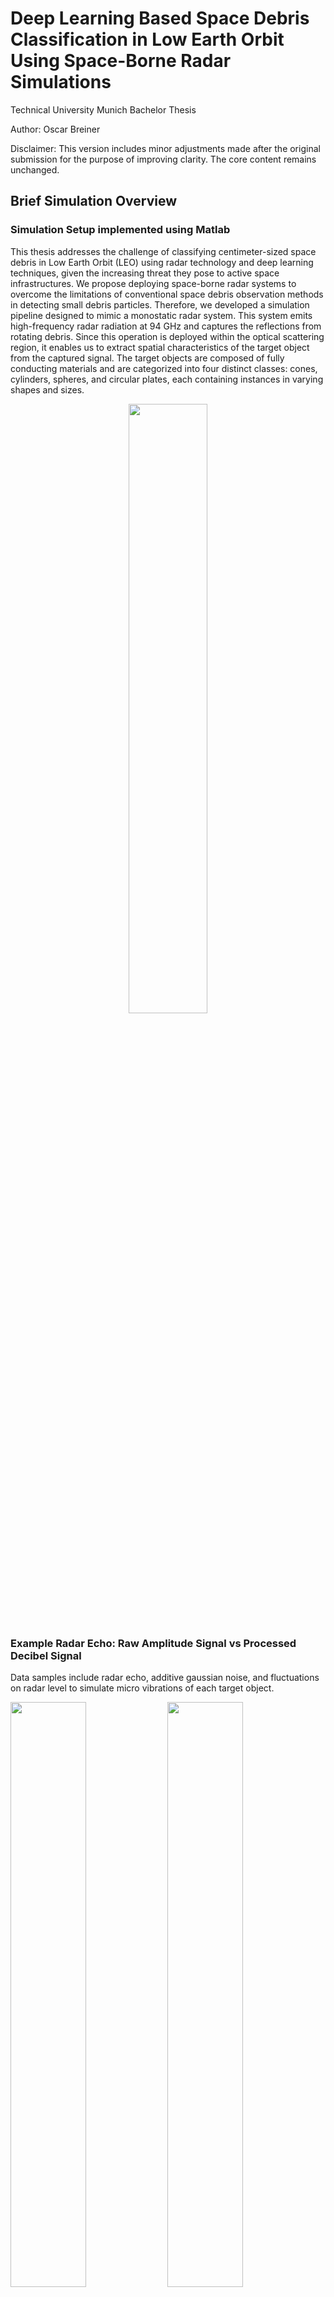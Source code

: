 # Deep Learning Based Space Debris Classification in Low Earth Orbit Using Space-Borne Radar Simulations

Technical University Munich Bachelor Thesis

Author: Oscar Breiner

Disclaimer: This version includes minor adjustments made after the original submission for the purpose of improving clarity. The core content remains unchanged.

## Brief Simulation Overview

### Simulation Setup implemented using Matlab

This thesis addresses the challenge of classifying centimeter-sized space debris in Low Earth Orbit (LEO) using radar technology and deep learning techniques, given the increasing threat they pose to active space infrastructures. We propose deploying space-borne radar systems to overcome the limitations of conventional space debris observation methods in detecting small debris particles. Therefore, we developed a simulation pipeline designed to mimic a monostatic radar system. This system emits high-frequency radar radiation at 94 GHz and captures the reflections from rotating debris. Since this operation is deployed within the optical scattering region, it enables us to extract spatial characteristics of the target object from the captured signal. The target objects are composed of fully conducting materials and are categorized into four distinct classes: cones, cylinders, spheres, and circular plates, each containing instances in varying shapes and sizes.

<p align="center">
  <img src="https://github.com/oscarb-TUM/Deep-Learning-Based-Space-Debris-Classification/assets/82709788/93127cee-1213-4a92-89c3-1d0ecb6f16f4" width="50%">
</p>

### Example Radar Echo: Raw Amplitude Signal vs Processed Decibel Signal

Data samples include radar echo, additive gaussian noise, and fluctuations on radar level to simulate micro vibrations of each target object.

<p align="left">
  <img src="https://github.com/oscarb-TUM/Deep-Learning-Based-Space-Debris-Classification/assets/82709788/6937856d-3e0f-4888-90cd-32c487d8c22e" width="49%">
  <img src="https://github.com/oscarb-TUM/Deep-Learning-Based-Space-Debris-Classification/assets/82709788/4f74f183-0bec-47be-93fb-a97959d44e83" width="49%">
</p>

### Example Radar-Cross-Section (RCS) Signatures as 3D Plot in **dBsm**

<table>
  <tr>
    <td>Tall Cylinder</td>
    <td>Wide Cone</td>
    <td>Sphere (r = 0.05m)</td>
    <td>Plate (r = 0.05m)</td>
  </tr>
  <tr>
    <td><img src="https://github.com/oscarb-TUM/Deep-Learning-Based-Space-Debris-Classification/assets/82709788/a65f32ee-7a94-4378-bb41-eb76dbb42635" alt="3d_tall_cyl"></td>
    <td><img src="https://github.com/oscarb-TUM/Deep-Learning-Based-Space-Debris-Classification/assets/82709788/fd096b8f-4353-45d5-9d65-756129087e14" alt="3d_wide"></td>
    <td><img src="https://github.com/oscarb-TUM/Deep-Learning-Based-Space-Debris-Classification/assets/82709788/9cbf2cc0-b27b-45e3-a15c-9c963fe41a58" alt="3d_tall_sphere"></td>
    <td><img src="https://github.com/oscarb-TUM/Deep-Learning-Based-Space-Debris-Classification/assets/82709788/c2854c4e-0a90-4d8d-84d6-090b852876da" alt="3d_large_plate"></td>
  </tr>
</table>


## Brief Overview of Deep Learning Experiments

The resulting dataset of captured signals is used to evaluate the application of deep learning based space debris classification. The examined deep learning architectures include Multilayer Perceptron (**MLP**), Long Short-Term Memory (**LSTM**), Residual Network (**ResNet**), and **Transformer** models equipped with either Sparse-Attention or Full-Attention mechanisms. Experimentation highlighted the impact of signal processing. Decibel transformation leads in many cases to improved accuracy, better generalization, and faster convergence. However, bidirectional LSTM and Transformers are exceptions to this trend, demonstrating the capability to effectively process either raw signal samples or decibel signals.

<p align="center">
  <img src="https://github.com/oscarb-TUM/Deep-Learning-Based-Space-Debris-Classification/assets/82709788/6d09744b-f9b3-480e-93f8-92fecfd5ec7a" width="60%">
</p>

Through extensive experimentation and hyperparameter tuning, we achieved accuracy results in classification close to 95%. This threshold is linked to similar radar cross section (RCS) signatures from certain observational angles of tall cones and cylinders (read thesis paper to find out more about misclassification problem).

<div align="center">

| Model     | Accuracy | AvgPrec | Signal type | LR     | Optim. | Scheduler | Epoch |
|-----------|----------|---------|-------------|--------|--------|-----------|-------|
| **LSTM**         | 94.96%   | 98.57%  | decibel     | 0.01   | Adam   | step      | 10    |
| **Bi-LSTM**       | 94.83%   | 98.17%  | raw         | 0.001  | Adam   | step      | 30    |
| **ResNet**        | 94.76%   | 98.39%  | decibel     | 0.001  | Adam   | step      | 10    |
| **Bi-LSTM**       | 94.72%   | 98.46%  | decibel     | 0.01   | Adam   | step      | 10    |
| **FullTRAN**      | 93.93%   | 98.18%  | raw         | 0.0001 | Adam   | plateau   | 50    |
| **SparseTRAN**    | 93.33%   | 97.46%  | decibel     | 0.0001 | Adam   | step      | 17    |
| **FullTRAN**      | 89.84%   | 95.42%  | decibel     | 0.0001 | Adam   | plateau   | 50    |
| **MLP**           | 80.3%    | 86.87%  | decibel     | 0.001  | Adam   | step      | 10    |

</div>

### Robustness Evaluation

The simulation data also factors in real-world challenges in the form of **additive Gaussian noise** and **RCS signature fluctuations** due to object vibrations. For further robustness evaluations, we tested for radar-specific noise on pretrained models by distorting the test set with various types of **signal occlusion, clutter, and sensor saturation**. The results underscore the effectiveness of applying decibel transformations before feature extraction. Models trained on decibel signals appear to benefit from the noise reduction capabilities of the logarithmic scale, improving clarity in radar distortions like clutter and saturation. Yet again, Full-Attention Transformer trained on raw signals defies this trend of better decibel efficacy, showcasing unmatched resistance to occlusion and various frequency-based clutter scenarios, outperforming every other examined model.

**Occlusion:** Implemented through Random Point Dropouts and Random Window Dropout techniques.

**Sensor Saturation:** Assessed using Percentile Saturation methods.

**Clutter Noise:** Evaluated by introducing Random Peaks (Anomalies) and Sinusoidal Clutter signals.

## Impact

Overall, this research thesis highlights the potential of deep learning for classifying radar targets, improving the surveillance of space debris and improving the safety of space op- erations. It showcases the application of space-borne radar systems and emphasizes the capabilities of deep learning models in processing complex radar signals.


## How to use code

Using Pytorch Lightning framework and hydra to read hyperparameter from config files. logging on wandb and slurm for server

### Run on GPU cluster using slurm:

...

### Run locally

...
